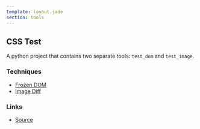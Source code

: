 ```yaml
---
template: layout.jade
section: tools
---
```


## CSS Test

A python project that contains two separate tools: `test_dom` and `test_image`.

### Techniques

  * [Frozen DOM](/techniques/frozen-dom.html)
  * [Image Diff](/techniques/image-diff.html)

### Links

  * [Source](https://github.com/garethr/css-test/)